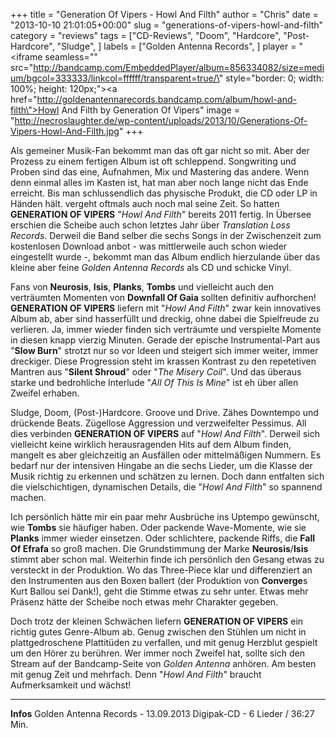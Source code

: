 +++
title = "Generation Of Vipers - Howl And Filth"
author = "Chris"
date = "2013-10-10 21:01:05+00:00"
slug = "generations-of-vipers-howl-and-filth"
category = "reviews"
tags = ["CD-Reviews", "Doom", "Hardcore", "Post-Hardcore", "Sludge", ]
labels = ["Golden Antenna Records", ]
player = "<iframe seamless=\"\" src=\"http://bandcamp.com/EmbeddedPlayer/album=856334082/size=medium/bgcol=333333/linkcol=ffffff/transparent=true/\" style=\"border: 0; width: 100%; height: 120px;\"><a href=\"http://goldenantennarecords.bandcamp.com/album/howl-and-filth\">Howl And Filth by Generation Of Vipers</a></iframe>"
image = "http://necroslaughter.de/wp-content/uploads/2013/10/Generations-Of-Vipers-Howl-And-Filth.jpg"
+++

Als gemeiner Musik-Fan bekommt man das oft gar nicht so mit. Aber der Prozess zu einem fertigen Album ist oft schleppend. Songwriting und Proben sind das eine, Aufnahmen, Mix und Mastering das andere. Wenn denn einmal alles im Kasten ist, hat man aber noch lange nicht das Ende erreicht. Bis man schlussendlich das physische Produkt, die CD oder LP in Händen hält. vergeht oftmals auch noch mal seine Zeit. So hatten **GENERATION OF VIPERS** "_Howl And Filth_" bereits 2011 fertig. In Übersee erschien die Scheibe auch schon letztes Jahr über _Translation Loss Records_.  Derweil die Band selber die sechs Songs in der Zwischenzeit zum kostenlosen Download anbot - was mittlerweile auch schon wieder eingestellt wurde -, bekommt man das Album endlich hierzulande über das kleine aber feine _Golden Antenna Records_ als CD und schicke Vinyl.

Fans von **Neurosis**, **Isis**, **Planks**, **Tombs** und vielleicht auch den verträumten Momenten von **Downfall Of Gaia** sollten definitiv aufhorchen! **GENERATION OF VIPERS** liefern mit "_Howl And Filth_" zwar kein innovatives Album ab, aber sind hasserfüllt und dreckig, ohne dabei die Spielfreude zu verlieren. Ja, immer wieder finden sich verträumte und verspielte Momente in diesen knapp vierzig Minuten. Gerade der epische Instrumental-Part aus "**Slow Burn**" strotzt nur so vor Ideen und steigert sich immer weiter, immer dreckiger. Diese Progression steht im krassen Kontrast zu den repetetiven Mantren aus "**Silent Shroud**" oder "_The Misery Coil_".  Und das überaus starke und bedrohliche Interlude "_All Of This Is Mine_" ist eh über allen Zweifel erhaben.

Sludge, Doom, (Post-)Hardcore. Groove und Drive. Zähes Downtempo und drückende Beats. Zügellose Aggression und verzweifelter Pessimus. All dies verbinden **GENERATION OF VIPERS** auf "_Howl And Filth_". Derweil sich vielleicht keine wirklich herausragenden Hits auf dem Album finden, mangelt es aber gleichzeitig an Ausfällen oder mittelmäßigen Nummern. Es bedarf nur der intensiven Hingabe an die sechs Lieder, um die Klasse der Musik richtig zu erkennen und schätzen zu lernen. Doch dann entfalten sich die vielschichtigen, dynamischen Details, die "_Howl And Filth_" so spannend machen.

Ich persönlich hätte mir ein paar mehr Ausbrüche ins Uptempo gewünscht, wie **Tombs** sie häufiger haben. Oder packende Wave-Momente, wie sie **Planks** immer wieder einsetzen. Oder schlichtere, packende Riffs, die **Fall Of Efrafa** so groß machen. Die Grundstimmung der Marke **Neurosis**/**Isis** stimmt aber schon mal.
Weiterhin finde ich persönlich den Gesang etwas zu versteckt in der Produktion. Wo das Three-Piece klar und differenziert an den Instrumenten aus den Boxen ballert (der Produktion von **Converge**s Kurt Ballou sei Dank!), geht die Stimme etwas zu sehr unter. Etwas mehr Präsenz hätte der Scheibe noch etwas mehr Charakter gegeben.

Doch trotz der kleinen Schwächen liefern **GENERATION OF VIPERS** ein richtig gutes Genre-Album ab. Genug zwischen den Stühlen um nicht in plattgedroschene Plattitüden zu verfallen, und mit genug Herzblut gespielt um den Hörer zu berühren. Wer immer noch Zweifel hat, sollte sich den Stream auf der Bandcamp-Seite von _Golden Antenna_ anhören. Am besten mit genug Zeit und mehrfach. Denn "_Howl And Filth_" braucht Aufmerksamkeit und wächst!





---
**Infos**
Golden Antenna Records - 13.09.2013
Digipak-CD - 6 Lieder / 36:27 Min.
